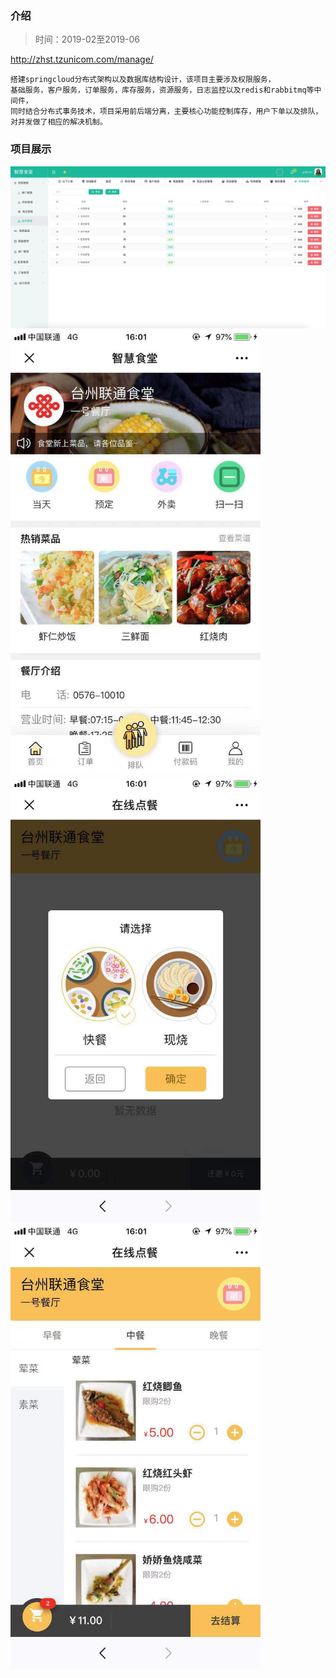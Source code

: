 ### 介绍
>时间：2019-02至2019-06

http://zhst.tzunicom.com/manage/
```
搭建springcloud分布式架构以及数据库结构设计，该项目主要涉及权限服务，  
基础服务，客户服务，订单服务，库存服务，资源服务，日志监控以及redis和rabbitmq等中间件，  
同时结合分布式事务技术，项目采用前后端分离，主要核心功能控制库存，用户下单以及排队，  
对并发做了相应的解决机制。
```

### 项目展示
<img src="https://raw.githubusercontent.com/tplovejava/static/master/wiki/project/zhst_pc_1.png">
<img src="https://raw.githubusercontent.com/tplovejava/static/master/wiki/project/zhst_app_1.png" style="max-width: 400px;">
<img src="https://raw.githubusercontent.com/tplovejava/static/master/wiki/project/zhst_app_2.png" style="max-width: 400px;">
<img src="https://raw.githubusercontent.com/tplovejava/static/master/wiki/project/zhst_app_3.png" style="max-width: 400px;">


